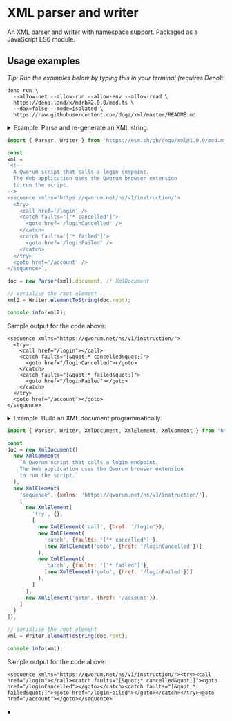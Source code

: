 # XML parser and writer

An XML parser and writer with namespace support. Packaged as a JavaScript ES6 module.

## Usage examples

_Tip: Run the examples below by typing this in your terminal (requires Deno):_

```shell
deno run \
  --allow-net --allow-run --allow-env --allow-read \
  https://deno.land/x/mdrb@2.0.0/mod.ts \
  --dax=false --mode=isolated \
  https://raw.githubusercontent.com/doga/xml/master/README.md
```

<details data-mdrb>
<summary>Example: Parse and re-generate an XML string.</summary>

<pre>
description = '''
Running this example is safe, it will not read or write anything to your filesystem.
'''
</pre>
</details>

```javascript
import { Parser, Writer } from 'https://esm.sh/gh/doga/xml@1.0.0/mod.mjs';

const 
xml = 
`<!-- 
  A Qworum script that calls a login endpoint.
  The Web application uses the Qworum browser extension
  to run the script.
-->
<sequence xmlns='https://qworum.net/ns/v1/instruction/'>
  <try>
    <call href='/login' />
    <catch faults='["* cancelled"]'>
      <goto href='/loginCancelled' />
    </catch>
    <catch faults='["* failed"]'>
      <goto href='/loginFailed' />
    </catch>
  </try>
  <goto href='/account' />
</sequence>`,

doc = new Parser(xml).document, // XmlDocument

// serialise the root element
xml2 = Writer.elementToString(doc.root);

console.info(xml2);
```

Sample output for the code above:

```text
<sequence xmlns="https://qworum.net/ns/v1/instruction/">
  <try>
    <call href="/login"></call>
    <catch faults="[&quot;* cancelled&quot;]">
      <goto href="/loginCancelled"></goto>
    </catch>
    <catch faults="[&quot;* failed&quot;]">
      <goto href="/loginFailed"></goto>
    </catch>
  </try>
  <goto href="/account"></goto>
</sequence>
```

<details data-mdrb>
<summary>Example: Build an XML document programmatically.</summary>

<pre>
description = '''
Running this example is safe, it will not read or write anything to your filesystem.
'''
</pre>
</details>

```javascript
import { Parser, Writer, XmlDocument, XmlElement, XmlComment } from 'https://esm.sh/gh/doga/xml@1.0.0/mod.mjs';

const 
doc = new XmlDocument([
  new XmlComment(
    `A Qworum script that calls a login endpoint.
    The Web application uses the Qworum browser extension
    to run the script.`
  ),
  new XmlElement(
    'sequence', {xmlns: 'https://qworum.net/ns/v1/instruction/'},
    [
      new XmlElement(
        'try', {},
        [
          new XmlElement('call', {href: '/login'}),
          new XmlElement(
            'catch', {faults: '["* cancelled"]'},
            [new XmlElement('goto', {href: '/loginCancelled'})]
          ),
          new XmlElement(
            'catch', {faults: '["* failed"]'},
            [new XmlElement('goto', {href: '/loginFailed'})]
          ),
        ]
      ),
      new XmlElement('goto', {href: '/account'}),
    ]
  )
]),

// serialise the root element
xml = Writer.elementToString(doc.root);

console.info(xml);
```

Sample output for the code above:

```text
<sequence xmlns="https://qworum.net/ns/v1/instruction/"><try><call href="/login"></call><catch faults="[&quot;* cancelled&quot;]"><goto href="/loginCancelled"></goto></catch><catch faults="[&quot;* failed&quot;]"><goto href="/loginFailed"></goto></catch></try><goto href="/account"></goto></sequence>
```

∎
